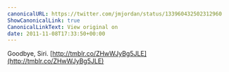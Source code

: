 ```yaml
---
canonicalURL: https://twitter.com/jmjordan/status/133960432502312960
ShowCanonicalLink: true
CanonicalLinkText: View original on
date: 2011-11-08T17:33:50+00:00
---
```

Goodbye, Siri. [http://tmblr.co/ZHwWJyBg5JLE](http://tmblr.co/ZHwWJyBg5JLE)